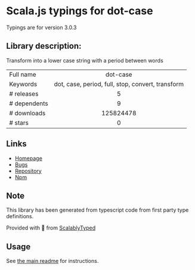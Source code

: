 
# Scala.js typings for dot-case

Typings are for version 3.0.3

## Library description:
Transform into a lower case string with a period between words

|                    |                 |
| ------------------ | :-------------: |
| Full name          | dot-case |
| Keywords           | dot, case, period, full, stop, convert, transform |
| # releases         | 5 |
| # dependents       | 9 |
| # downloads        | 125824478 |
| # stars            | 0 |

## Links
- [Homepage](https://github.com/blakeembrey/change-case/tree/master/packages/dot-case#readme)
- [Bugs](https://github.com/blakeembrey/change-case/issues)
- [Repository](https://github.com/blakeembrey/change-case)
- [Npm](https://www.npmjs.com/package/dot-case)
    


## Note
This library has been generated from typescript code from first party type definitions.

Provided with :purple_heart: from [ScalablyTyped](https://github.com/oyvindberg/ScalablyTyped)

## Usage
See [the main readme](../../readme.md) for instructions.


